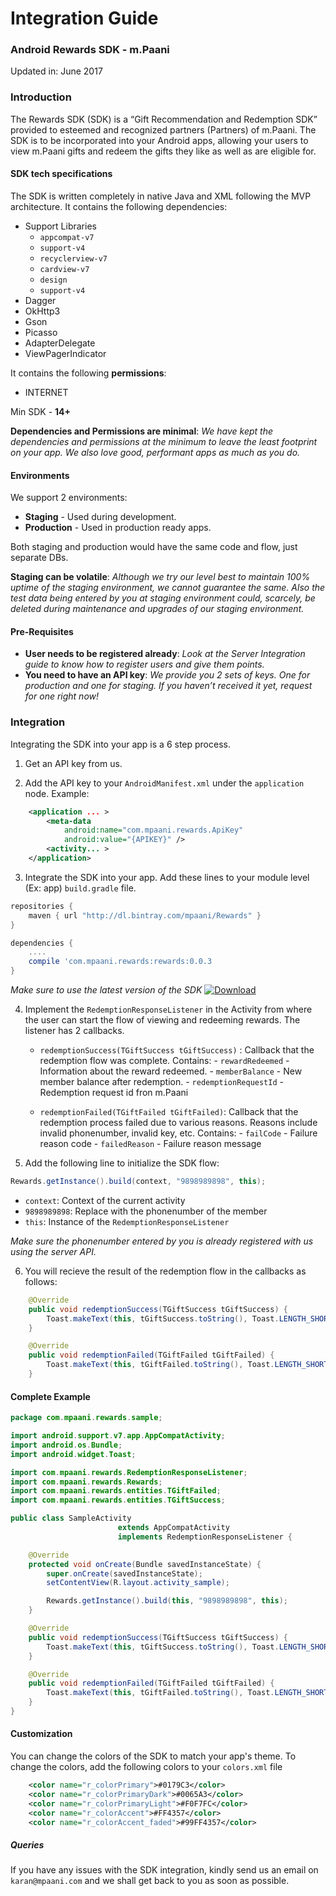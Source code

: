 # Integration Guide
### Android Rewards SDK - m.Paani
Updated in: June 2017

### Introduction
The Rewards SDK (SDK) is a “Gift Recommendation and Redemption SDK” provided to esteemed and recognized partners (Partners) of m.Paani. The SDK is to be incorporated into your Android apps, allowing your users to view m.Paani gifts and redeem the gifts they like as well as are eligible for.

#### SDK tech specifications
The SDK is written completely in native Java and XML following the MVP architecture.
It contains the following dependencies:
 - Support Libraries
    - `appcompat-v7`
    - `support-v4`
    - `recyclerview-v7`
    - `cardview-v7`
    - `design`
    - `support-v4`
 - Dagger
 - OkHttp3
 - Gson
 - Picasso
 - AdapterDelegate
 - ViewPagerIndicator

 It contains the following **permissions**:
 - INTERNET

Min SDK - **14+** 


**Dependencies and Permissions are minimal**: *We have kept the dependencies and permissions at the minimum to leave the least footprint on your app. We also love good, performant apps as much as you do.*

#### Environments
We support 2 environments:
 - **Staging** - Used during development.
 - **Production** - Used in production ready apps.

Both staging and production would have the same code and flow, just separate DBs.

**Staging can be volatile**: *Although we try our level best to maintain 100% uptime of the staging environment, we cannot guarantee the same. Also the test data being entered by you at staging environment could, scarcely, be deleted during maintenance and upgrades of our staging environment.*

#### Pre-Requisites

 - **User needs to be registered already**: *Look at the Server Integration guide to know how to register users and give them points.*
 - **You need to have an API key**:  *We provide you 2 sets of keys. One for production and one for staging. If you haven’t received it yet, request for one right now!*

### Integration
Integrating the SDK into your app is a 6 step process.

1. Get an API key from us.

2. Add the API key to your `AndroidManifest.xml` under the `application ` node.
Example:
``` xml
    <application ... >
        <meta-data
            android:name="com.mpaani.rewards.ApiKey"
            android:value="{APIKEY}" />
        <activity... >
    </application>
```

3. Integrate the SDK into your app.
Add these lines to your module level (Ex: app) `build.gradle` file.
```gradle
repositories {
    maven { url "http://dl.bintray.com/mpaani/Rewards" }
}
```


```gradle
dependencies {
	....
	compile 'com.mpaani.rewards:rewards:0.0.3
}
```
*Make sure to use the latest version of the SDK*
 [ ![Download](https://api.bintray.com/packages/mpaani/Rewards/rewards/images/download.svg) ](https://bintray.com/mpaani/Rewards/rewards/_latestVersion)

4. Implement the `RedemptionResponseListener` in the Activity from where the user can start the flow of viewing and redeeming rewards. The listener has 2 callbacks.

    - `redemptionSuccess(TGiftSuccess tGiftSuccess)` : Callback that the redemption flow was complete. Contains:
            - `rewardRedeemed` - Information about the reward redeemed.
            - `memberBalance` - New member balance after redemption.
            - `redemptionRequestId` - Redemption request id fron m.Paani

    - `redemptionFailed(TGiftFailed tGiftFailed)`: Callback that the redemption process failed due to various reasons. Reasons include invalid phonenumber, invalid key, etc. Contains:
           	- `failCode` - Failure reason code
            - `failedReason` - Failure reason message

5. Add the following line to initialize the SDK flow:
```java
Rewards.getInstance().build(context, "9898989898", this);
```
 - `context`: Context of the current activity
 - `9898989898`: Replace with the phonenumber of the member
 - `this`: Instance of the `RedemptionResponseListener`

*Make sure the phonenumber entered by you is already registered with us using the server API.*

6. You will recieve the result of the redemption flow in the callbacks as follows:
```java
    @Override
    public void redemptionSuccess(TGiftSuccess tGiftSuccess) {
        Toast.makeText(this, tGiftSuccess.toString(), Toast.LENGTH_SHORT).show();
    }

    @Override
    public void redemptionFailed(TGiftFailed tGiftFailed) {
        Toast.makeText(this, tGiftFailed.toString(), Toast.LENGTH_SHORT).show();
    }
```


#### Complete Example
```java
package com.mpaani.rewards.sample;

import android.support.v7.app.AppCompatActivity;
import android.os.Bundle;
import android.widget.Toast;

import com.mpaani.rewards.RedemptionResponseListener;
import com.mpaani.rewards.Rewards;
import com.mpaani.rewards.entities.TGiftFailed;
import com.mpaani.rewards.entities.TGiftSuccess;

public class SampleActivity
                        extends AppCompatActivity
                        implements RedemptionResponseListener {

    @Override
    protected void onCreate(Bundle savedInstanceState) {
        super.onCreate(savedInstanceState);
        setContentView(R.layout.activity_sample);

        Rewards.getInstance().build(this, "9898989898", this);
    }

    @Override
    public void redemptionSuccess(TGiftSuccess tGiftSuccess) {
        Toast.makeText(this, tGiftSuccess.toString(), Toast.LENGTH_SHORT).show();
    }

    @Override
    public void redemptionFailed(TGiftFailed tGiftFailed) {
        Toast.makeText(this, tGiftFailed.toString(), Toast.LENGTH_SHORT).show();
    }
}
```

#### Customization
You can change the colors of the SDK to match your app's theme. To change the colors, add the following colors to your `colors.xml` file
```xml
    <color name="r_colorPrimary">#0179C3</color>
    <color name="r_colorPrimaryDark">#0065A3</color>
    <color name="r_colorPrimaryLight">#F0F7FC</color>
    <color name="r_colorAccent">#FF4357</color>
    <color name="r_colorAccent_faded">#99FF4357</color>
```

##### Queries
If you have any issues with the SDK integration, kindly send us an email on `karan@mpaani.com` and we shall get back to you as soon as possible.
